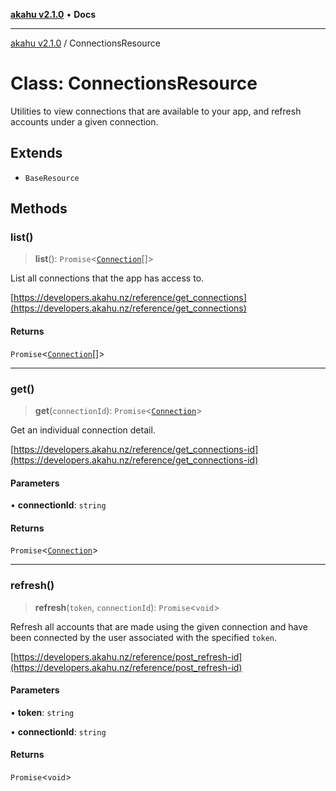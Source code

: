 [**akahu v2.1.0**](../README.md) • **Docs**

***

[akahu v2.1.0](../README.md) / ConnectionsResource

# Class: ConnectionsResource

Utilities to view connections that are available to your app, and refresh
accounts under a given connection.

## Extends

- `BaseResource`

## Methods

### list()

> **list**(): `Promise`\<[`Connection`](../type-aliases/Connection.md)[]\>

List all connections that the app has access to.

[https://developers.akahu.nz/reference/get_connections](https://developers.akahu.nz/reference/get_connections)

#### Returns

`Promise`\<[`Connection`](../type-aliases/Connection.md)[]\>

***

### get()

> **get**(`connectionId`): `Promise`\<[`Connection`](../type-aliases/Connection.md)\>

Get an individual connection detail.

[https://developers.akahu.nz/reference/get_connections-id](https://developers.akahu.nz/reference/get_connections-id)

#### Parameters

• **connectionId**: `string`

#### Returns

`Promise`\<[`Connection`](../type-aliases/Connection.md)\>

***

### refresh()

> **refresh**(`token`, `connectionId`): `Promise`\<`void`\>

Refresh all accounts that are made using the given connection and have been
connected by the user associated with the specified `token`.

[https://developers.akahu.nz/reference/post_refresh-id](https://developers.akahu.nz/reference/post_refresh-id)

#### Parameters

• **token**: `string`

• **connectionId**: `string`

#### Returns

`Promise`\<`void`\>
